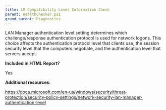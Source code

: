 ```yaml
---
title: LM Compatibility Level Information Check
parent: HealthChecker.ps1
grand_parent: Diagnostics
---
```


LAN Manager authentication level setting determines which challenge/response authentication protocol is used for network logons. This choice affects the authentication protocol level that clients use, the session security level that the computers negotiate, and the authentication level that servers accept.

**Included in HTML Report?**

Yes

**Additional resources:**

https://docs.microsoft.com/en-us/windows/security/threat-protection/security-policy-settings/network-security-lan-manager-authentication-level